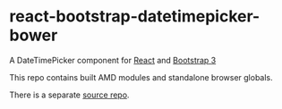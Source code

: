 # react-bootstrap-datetimepicker-bower

A DateTimePicker component for [React](http://facebook.github.io/react/) and [Bootstrap 3](http://getbootstrap.com)

This repo contains built AMD modules and standalone browser globals.

There is a separate [source repo](https://github.com/quri/react-bootstrap-datetimepicker).